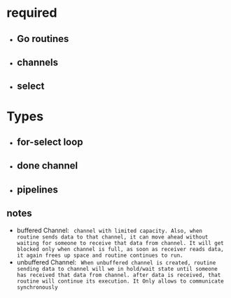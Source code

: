 # required

-   ## Go routines
-   ## channels
-   ## select

# Types

-   ## for-select loop
-   ## done channel
-   ## pipelines

## notes

-   buffered Channel: ` channel with limited capacity. Also, when routine sends data to that channel, it can move ahead without waiting for someone to receive that data from channel. It will get blocked only when channel is full, as soon as receiver reads data, it again frees up space and routine continues to run.`
-   unbuffered Channel: ` When unbuffered channel is created, routine sending data to channel will we in hold/wait state until someone has received that data from channel. after data is received, that routine will continue its execution. It Only allows to communicate synchronously`
